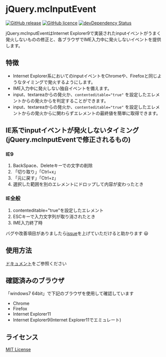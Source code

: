 # jQuery.mcInputEvent
[![GitHub release](https://img.shields.io/badge/release-v0.3.0-blue.svg?style=flat)](https://github.com/hrdaya/jQuery.mcInputEvent/releases)
[![GitHub licence](https://img.shields.io/badge/licence-MIT-blue.svg?style=flat)](https://github.com/hrdaya/jQuery.mcInputEvent/blob/master/LICENSE)
[![devDependency Status](https://david-dm.org/hrdaya/jQuery.mcInputEvent/dev-status.svg)](https://david-dm.org/hrdaya/jQuery.mcInputEvent#info=devDependencies)

jQuery.mcInputEventはInternet Explorer9で実装されたinputイベントがうまく発火しないものの修正と、各ブラウザでIME入力中に発火しないイベントを提供します。

## 特徴

 - Internet Explorer系においてのinputイベントをChromeや、Firefoxと同じようなタイミングで発火するようにします。
 - IME入力中に発火しない独自イベントを備えます。
 - input、textareaからの発火か、`contenteditable="true"` を設定したエレメントからの発火からを判定することができます。
 - input、textareaからの発火か、`contenteditable="true"` を設定したエレメントからの発火からに関わらずエレメントの最終値を簡単に取得できます。

## IE系でinputイベントが発火しないタイミング(jQuery.mcInputEventで修正されるもの)

### IE9

1. BackSpace、Deleteキーでの文字の削除
2. 「切り取り」「Ctrl+x」
3. 「元に戻す」「Ctrl+z」
4. 選択した範囲を別のエレメントにドロップして内容が変わったとき

### IE全般

1. contenteditable="true"を設定したエレメント
2. ESCキーで入力文字列が取り消されたとき
3. IME入力終了時

バグや改善項目がありましたら[issue](https://github.com/hrdaya/jQuery.mcInputEvent/issues)を上げていただけると助かります :smiley:

## 使用方法

[ドキュメント](http://hrdaya.github.io/jQuery.mcInputEvent/)をご参照ください

## 確認済みのブラウザ

「windows7 64bit」で下記のブラウザを使用して確認しています

 - Chrome
 - Firefox
 - Internet Explorer11
 - Internet Explorer9(Internet Explorer11でエミュレート)

## ライセンス

[MIT License](https://github.com/hrdaya/jQuery.mcInputEvent/blob/master/LICENSE)
